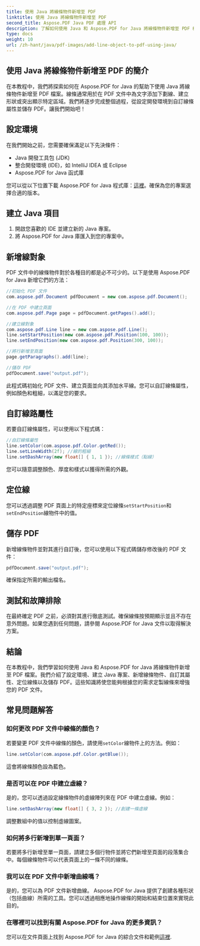 ```yaml
---
title: 使用 Java 將線條物件新增至 PDF
linktitle: 使用 Java 將線條物件新增至 PDF
second_title: Aspose.PDF Java PDF 處理 API
description: 了解如何使用 Java 和 Aspose.PDF for Java 將線條物件新增至 PDF 檔案。自訂線條、定位它們並輕鬆建立動態 PDF。
type: docs
weight: 10
url: /zh-hant/java/pdf-images/add-line-object-to-pdf-using-java/
---
```


## 使用 Java 將線條物件新增至 PDF 的簡介

在本教程中，我們將探索如何在 Aspose.PDF for Java 的幫助下使用 Java 將線條物件新增至 PDF 檔案。線條通常用於在 PDF 文件中為文字添加下劃線、建立形狀或突出顯示特定區域。我們將逐步完成整個過程，從設定開發環境到自訂線條屬性並儲存 PDF。讓我們開始吧！

## 設定環境

在我們開始之前，您需要確保滿足以下先決條件：

- Java 開發工具包 (JDK)
- 整合開發環境 (IDE)，如 IntelliJ IDEA 或 Eclipse
- Aspose.PDF for Java 函式庫

您可以從以下位置下載 Aspose.PDF for Java 程式庫：[這裡](https://releases.aspose.com/pdf/java/)。確保為您的專案選擇合適的版本。

## 建立 Java 項目

1. 開啟您喜歡的 IDE 並建立新的 Java 專案。
2. 將 Aspose.PDF for Java 庫匯入到您的專案中。

## 新增線對象

PDF 文件中的線條物件對於各種目的都是必不可少的。以下是使用 Aspose.PDF for Java 新增它們的方法：

```java
//初始化 PDF 文件
com.aspose.pdf.Document pdfDocument = new com.aspose.pdf.Document();

//在 PDF 中建立頁面
com.aspose.pdf.Page page = pdfDocument.getPages().add();

//建立線對象
com.aspose.pdf.Line line = new com.aspose.pdf.Line();
line.setStartPosition(new com.aspose.pdf.Position(100, 100));
line.setEndPosition(new com.aspose.pdf.Position(300, 100));

//將行新增至頁面
page.getParagraphs().add(line);

//儲存 PDF
pdfDocument.save("output.pdf");
```

此程式碼初始化 PDF 文件、建立頁面並向其添加水平線。您可以自訂線條屬性，例如顏色和粗細，以滿足您的要求。

## 自訂線路屬性

若要自訂線條屬性，可以使用以下程式碼：

```java
//自訂線條屬性
line.setColor(com.aspose.pdf.Color.getRed());
line.setLineWidth(2f); //線的粗細
line.setDashArray(new float[] { 1, 1 }); //線條樣式（點線）
```

您可以隨意調整顏色、厚度和樣式以獲得所需的外觀。

## 定位線

您可以透過調整 PDF 頁面上的特定座標來定位線條`setStartPosition`和`setEndPosition`線物件中的值。

## 儲存 PDF

新增線條物件並對其進行自訂後，您可以使用以下程式碼儲存修改後的 PDF 文件：

```java
pdfDocument.save("output.pdf");
```

確保指定所需的輸出檔名。

## 測試和故障排除

在最終確定 PDF 之前，必須對其進行徹底測試。確保線條按預期顯示並且不存在意外問題。如果您遇到任何問題，請參閱 Aspose.PDF for Java 文件以取得解決方案。

## 結論

在本教程中，我們學習如何使用 Java 和 Aspose.PDF for Java 將線條物件新增至 PDF 檔案。我們介紹了設定環境、建立 Java 專案、新增線條物件、自訂其屬性、定位線條以及儲存 PDF。這些知識將使您能夠根據您的需求定製線條來增強您的 PDF 文件。

## 常見問題解答

### 如何更改 PDF 文件中線條的顏色？

若要變更 PDF 文件中線條的顏色，請使用`setColor`線物件上的方法。例如：

```java
line.setColor(com.aspose.pdf.Color.getBlue());
```

這會將線條顏色設為藍色。

### 是否可以在 PDF 中建立虛線？

是的，您可以透過設定線條物件的虛線陣列來在 PDF 中建立虛線。例如：

```java
line.setDashArray(new float[] { 3, 2 }); //創建一條虛線
```

調整數組中的值以控制虛線圖案。

### 如何將多行新增到單一頁面？

若要將多行新增至單一頁面，請建立多個行物件並將它們新增至頁面的段落集合中。每個線條物件可以代表頁面上的一條不同的線條。

### 我可以在 PDF 文件中新增曲線嗎？

是的，您可以為 PDF 文件新增曲線。 Aspose.PDF for Java 提供了創建各種形狀（包括曲線）所需的工具。您可以透過相應地操作線條的開始和結束位置來實現此目的。

### 在哪裡可以找到有關 Aspose.PDF for Java 的更多資訊？

您可以在文件頁面上找到 Aspose.PDF for Java 的綜合文件和範例[這裡](https://reference.aspose.com/pdf/java/).